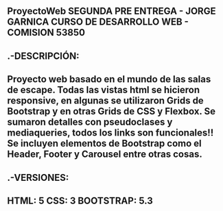 ProyectoWeb
SEGUNDA PRE ENTREGA - JORGE GARNICA
CURSO DE DESARROLLO WEB - COMISION 53850
----------------------------------------
.-DESCRIPCIÓN:
--------------
Proyecto web basado en el mundo de las salas de escape. Todas las vistas html se hicieron responsive, en algunas se utilizaron Grids de Bootstrap y en otras Grids de CSS y Flexbox.
Se sumaron detalles con pseudoclases y mediaqueries, todos los links son funcionales!!
Se incluyen elementos de Bootstrap como el Header, Footer y Carousel entre otras cosas.
----------------------------------------
.-VERSIONES:
------------
HTML: 5
CSS: 3
BOOTSTRAP: 5.3
----------------------------------------
